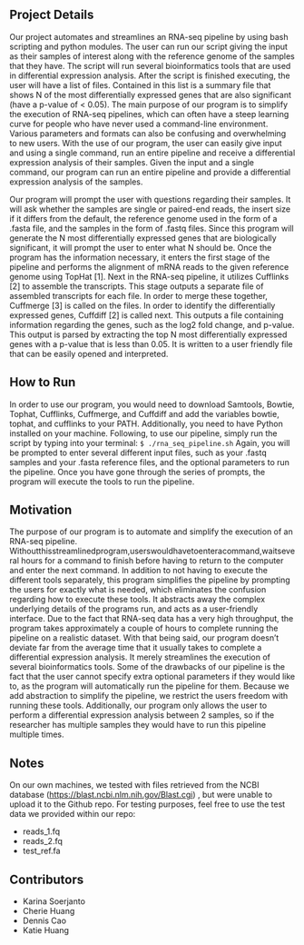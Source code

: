 ## Project Details
Our project automates and streamlines an RNA-seq pipeline by using bash scripting and python modules. The user can run our script giving the input as their samples of interest along with the reference genome of the samples that they have. The script will run several bioinformatics tools that are used in differential expression analysis. After the script is finished executing, the user will have a list of files. Contained in this list is a summary file that shows N of the most differentially expressed genes that are also significant (have a p-value of < 0.05). The main purpose of our program is to simplify the execution of RNA-seq pipelines, which can often have a steep learning curve for people who have never used a command-line environment. Various parameters and formats can also be confusing and overwhelming to new users. With the use of our program, the user can easily give input and using a single command, run an entire pipeline and receive a differential expression analysis of their samples. Given the input and a single command, our program can run an entire pipeline and provide a differential expression analysis of the samples.

Our program will prompt the user with questions regarding their samples. It will ask whether the samples are single or paired-end reads, the insert size if it differs from the default, the reference genome used in the form of a .fasta file, and the samples in the form of .fastq files. Since this program will generate the N most differentially expressed genes that are biologically significant, it will prompt the user to enter what N should be. Once the program has the information necessary, it enters the first stage of the pipeline and performs the alignment of mRNA reads to the given reference genome using TopHat [1]. Next in the RNA-seq pipeline, it utilizes Cufflinks [2] to assemble the transcripts. This stage outputs a separate file of assembled transcripts for each file. In order to merge these together, Cuffmerge [3] is called on the files. In order to identify the differentially expressed genes, Cuffdiff [2] is called next. This outputs a file containing information regarding the genes, such as the log2 fold change, and p-value. This output is parsed by extracting the top N most differentially expressed genes with a p-value that is less than 0.05. It is written to a user friendly file that can be easily opened and interpreted.

## How to Run

In order to use our program, you would need to download Samtools, Bowtie, Tophat, Cufflinks, Cuffmerge, and Cuffdiff and add the variables bowtie, tophat, and cufflinks to your PATH. Additionally, you need to have Python installed on your machine. Following, to use our pipeline, simply run the script by typing into your terminal:
```$ ./rna_seq_pipeline.sh```
Again, you will be prompted to enter several different input files, such as your .fastq samples and your .fasta reference files, and the optional parameters to run the pipeline. Once you have gone through the series of prompts, the program will execute the tools to run the pipeline.

## Motivation
The purpose of our program is to automate and simplify the execution of an RNA-seq pipeline. Withoutthisstreamlinedprogram,userswouldhavetoenteracommand,waitseveral hours for a command to finish before having to return to the computer and enter the next command. In addition to not having to execute the different tools separately, this program simplifies the pipeline by prompting the users for exactly what is needed, which eliminates the confusion regarding how to execute these tools. It abstracts away the complex underlying details of the programs run, and acts as a user-friendly interface. Due to the fact that RNA-seq data has a very high throughput, the program takes approximately a couple of hours to complete running the pipeline on a realistic dataset. With that being said, our program doesn’t deviate far from the average time that it usually takes to complete a differential expression analysis. It merely streamlines the execution of several bioinformatics tools. Some of the drawbacks of our pipeline is the fact that the user cannot specify extra optional parameters if they would like to, as the program will automatically run the pipeline for them. Because we add abstraction to simplify the pipeline, we restrict the users freedom with running these tools. Additionally, our program only allows the user to perform a differential expression analysis between 2 samples, so if the researcher has multiple samples they would have to run this pipeline multiple times.


## Notes
On our own machines, we tested with files retrieved from the NCBI database (​https://blast.ncbi.nlm.nih.gov/Blast.cgi​) , but were unable to upload it to the Github repo.
For testing purposes, feel free to use the test data we provided within our repo:
- reads_1.fq
- reads_2.fq
- test_ref.fa

## Contributors
- Karina Soerjanto
- Cherie Huang
- Dennis Cao
- Katie Huang
